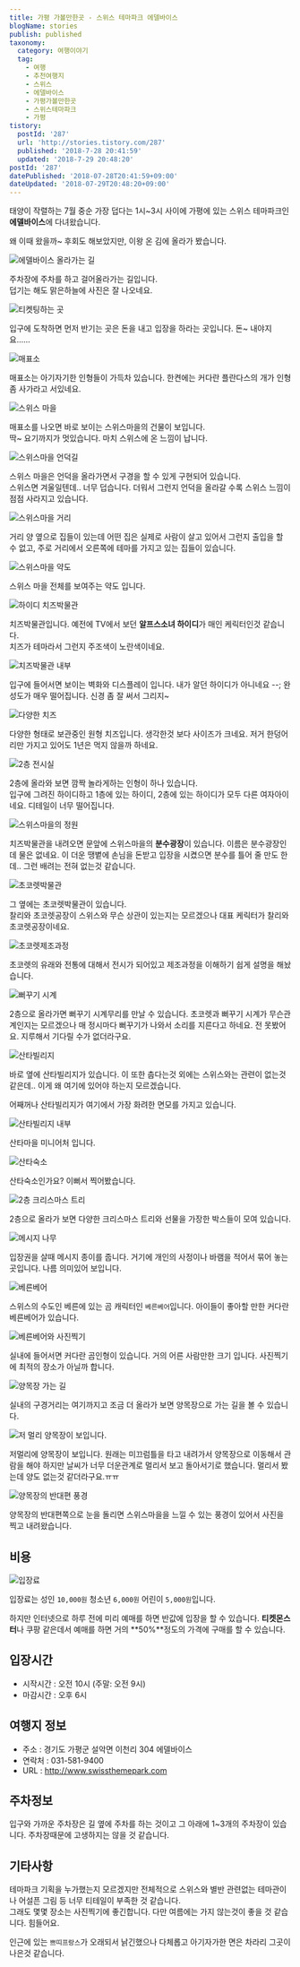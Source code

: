 ```yaml
---
title: 가평 가볼만한곳 - 스위스 테마파크 에델바이스
blogName: stories
publish: published
taxonomy:
  category: 여행이야기
  tag:
    - 여행
    - 추천여행지
    - 스위스
    - 에델바이스
    - 가평가볼만한곳
    - 스위스테마파크
    - 가평
tistory:
  postId: '287'
  url: 'http://stories.tistory.com/287'
  published: '2018-7-28 20:41:59'
  updated: '2018-7-29 20:48:20'
postId: '287'
datePublished: '2018-07-28T20:41:59+09:00'
dateUpdated: '2018-07-29T20:48:20+09:00'
---
```


태양이 작렬하는 7월 중순 가장 덥다는 1시~3시 사이에 가평에 있는 스위스 테마파크인 **에델바이스**에 다녀왔습니다.

왜 이때 왔을까~ 후회도 해보았지만, 이왕 온 김에 올라가 봤습니다.

![에델바이스 올라가는 길](./images/20180725_133543-01.jpeg)

주차장에 주차를 하고 걸어올라가는 길입니다.  
덥기는 해도 맑은하늘에 사진은 잘 나오네요.

![티켓팅하는 곳](./images/20180725_133904-01.jpeg)

입구에 도착하면 먼저 반기는 곳은 돈을 내고 입장을 하라는 곳입니다. 돈~ 내야지요......

![매표소](./images/20180725_134103-01.jpeg)

매표소는 아기자기한 인형들이 가득차 있습니다. 한켠에는 커다란 플란다스의 개가 인형 좀 사가라고 서있네요.

![스위스 마을](./images/20180725_134349-01.jpeg)

매표소를 나오면 바로 보이는 스위스마을의 건물이 보입니다.  
딱~ 요기까지가 멋있습니다. 마치 스위스에 온 느낌이 납니다.

![스위스마을 언덕길](./images/20180725_134416-01.jpeg)

스위스 마을은 언덕을 올라가면서 구경을 할 수 있게 구현되어 있습니다.  
스위스면 겨울일텐데.. 너무 덥습니다. 더워서 그런지 언덕을 올라갈 수록 스위스 느낌이 점점 사라지고 있습니다.

![스위스마을 거리](./images/20180725_134545-01.jpeg)

거리 양 옆으로 집들이 있는데 어떤 집은 실제로 사람이 살고 있어서 그런지 출입을 할 수 없고, 주로 거리에서 오른쪽에 테마를 가지고 있는 집들이 있습니다.

![스위스마을 약도](./images/20180725_141506-01.jpeg)

스위스 마을 전체를 보여주는 약도 입니다.

![하이디 치즈박물관](./images/20180725_134907-01.jpeg)

치즈박물관입니다. 예전에 TV에서 보던 **알프스소녀 하이디**가 매인 케릭터인것 같습니다.  
치즈가 테마라서 그런지 주조색이 노란색이네요.

![치즈박물관 내부](./images/20180725_134932-01.jpeg)

입구에 들어서면 보이는 벽화와 디스플레이 입니다. 내가 알던 하이디가 아니네요 --; 완성도가 매우 떨어집니다. 신경 좀 잘 써서 그리지~

![다양한 치즈](./images/20180725_134951-01.jpeg)

다양한 형태로 보관중인 원형 치즈입니다. 생각한것 보다 사이즈가 크네요. 저거 한덩어리만 가지고 있어도 1년은 먹지 않을까 하네요.

![2층 전시실](./images/20180725_135109-01.jpeg)

2층에 올라와 보면 깜짝 놀라게하는 인형이 하나 있습니다.  
입구에 그려진 하이디하고 1층에 있는 하이디, 2층에 있는 하이디가 모두 다른 여자아이네요. 디테일이 너무 떨어집니다.

![스위스마을의 정원](./images/20180725_135230-01.jpeg)

치즈박물관을 내려오면 문앞에 스위스마을의 **분수광장**이 있습니다. 이름은 분수광장인데 물은 없네요. 이 더운 땡볕에 손님을 돈받고 입장을 시켰으면 분수를 틀어 줄 만도 한데.. 그런 배려는 전혀 없는것 같습니다.

![초코렛박물관](./images/20180725_135311-01.jpeg)

그 옆에는 초코렛박물관이 있습니다.  
찰리와 초코렛공장이 스위스와 무슨 상관이 있는지는 모르겠으나 대표 케릭터가 찰리와 초코렛공장이네요.

![초코렛제조과정](./images/20180725_135534-01.jpeg)

초코렛의 유래와 전통에 대해서 전시가 되어있고 제조과정을 이해하기 쉽게 설명을 해놨습니다.

![뻐꾸기 시계](./images/20180725_135417-01.jpeg)

2층으로 올라가면 뻐꾸기 시계무리를 만날 수 있습니다. 초코렛과 뻐꾸기 시계가 무슨관계인지는 모르겠으나 매 정시마다 뻐꾸기가 나와서 소리를 지른다고 하네요. 전 못봤어요. 지루해서 기다릴 수가 없더라구요.

![산타빌리지](./images/20180725_135732-01.jpeg)

바로 옆에 산타빌리지가 있습니다. 이 또한 춥다는것 외에는 스위스와는 관련이 없는것 같은데.. 이게 왜 여기에 있어야 하는지 모르겠습니다.

어째꺼나 산타빌리지가 여기에서 가장 화려한 면모를 가지고 있습니다.

![산타빌리지 내부](./images/20180725_135819-01.jpeg)

산타마을 미니어처 입니다.

![산타숙소](./images/20180725_135853-01.jpeg)

산타숙소인가요? 이뻐서 찍어봤습니다.

![2층 크리스마스 트리](./images/20180725_135943-01.jpeg)

2층으로 올라가 보면 다양한 크리스마스 트리와 선물을 가장한 박스들이 모여 있습니다.

![메시지 나무](./images/20180725_140003-01.jpeg)

입장권을 살때 메시지 종이를 줍니다. 거기에 개인의 사정이나 바램을 적어서 묶어 놓는 곳입니다. 나름 의미있어 보입니다.

![베른베어](./images/20180725_140147-01.jpeg)

스위스의 수도인 베른에 있는 곰 캐릭터인 `베른베어`입니다. 아이들이 좋아할 만한 커다란 베른베어가 있습니다.

![베른베어와 사진찍기](./images/20180725_140251-01.jpeg)

실내에 들어서면 커다란 곰인형이 있습니다. 거의 어른 사람만한 크기 입니다. 사진찍기에 최적의 장소가 아닐까 합니다.

![양목장 가는 길](./images/20180725_140535-01.jpeg)

실내의 구경거리는 여기까지고 조금 더 올라가 보면 양목장으로 가는 길을 볼 수 있습니다.

![저 멀리 양목장이 보입니다.](./images/20180725_140717-01.jpeg)

저멀리에 양목장이 보입니다. 원래는 미끄럼틀을 타고 내려가서 양목장으로 이동해서 관람을 해야 하지만 날씨가 너무 더운관계로 멀리서 보고 돌아서기로 했습니다. 멀리서 봤는데 양도 없는것 같더라구요.ㅠㅠ

![양목장의 반대편 풍경](./images/20180725_140729-01.jpeg)

양목장의 반대편쪽으로 눈을 돌리면 스위스마을을 느낄 수 있는 풍경이 있어서 사진을 찍고 내려왔습니다.

## 비용

![입장료](./images/20180725_134025-01.jpeg)

입장료는 성인 `10,000원` 청소년 `6,000원` 어린이 `5,000원`입니다.

하지만 인터넷으로 하루 전에 미리 예매를 하면 반값에 입장을 할 수 있습니다. **티켓몬스터**나 쿠팡 같은데서 예매를 하면 거의 **50%**정도의 가격에 구매를 할 수 있습니다.

## 입장시간

- 시작시간 : 오전 10시 (주말: 오전 9시)
- 마감시간 : 오후 6시

## 여행지 정보

- 주소 : 경기도 가평군 설악면 이천리 304 에델바이스
- 연락처 : 031-581-9400
- URL : http://www.swissthemepark.com

## 주차정보

입구와 가까운 주차장은 길 옆에 주차를 하는 것이고 그 아래에 1~3개의 주차장이 있습니다. 주차장때문에 고생하지는 않을 것 같습니다.

## 기타사항

테마파크 기획을 누가했는지 모르겠지만 전체적으로 스위스와 별반 관련없는 테마관이나 어설픈 그림 등 너무 티테일이 부족한 것 같습니다.  
그래도 몇몇 장소는 사진찍기에 좋긴합니다. 다만 여름에는 가지 않는것이 좋을 것 같습니다. 힘들어요.

인근에 있는 `쁘띠프랑스`가 오래되서 낡긴했으나 다체롭고 아기자가한 면은 차라리 그곳이 나은것 같습니다.
